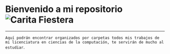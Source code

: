# Bienvenido a mi repositorio ![Carita Fiestera](https://emojipedia.org/emoji-mashup/twitter/twemoji-14.0?a=%F0%9F%A5%B3&b=%F0%9F%A4%A0 "Carita Fiestera")

***

`Aquí podrán encontrar organizados por carpetas todos mis trabajos de mi licenciatura en ciencias de la computación, te servirán de mucho al estudiar`.


